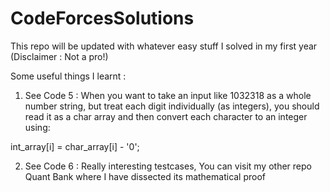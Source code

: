 # CodeForcesSolutions

This repo will be updated with whatever easy stuff I solved in my first year (Disclaimer : Not a pro!)


Some useful things I learnt :

1) See Code 5 : When you want to take an input like 1032318 as a whole number string, but treat each digit individually (as integers), you should read it as a char array and then convert each character to an integer using:

int_array[i] = char_array[i] - '0';

2) See Code 6 : Really interesting testcases, You can visit my other repo Quant Bank where I have dissected its mathematical proof
